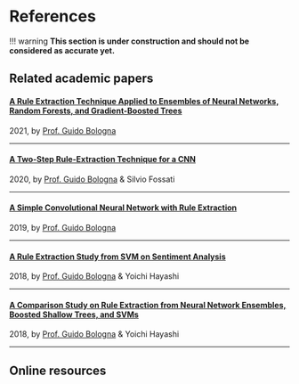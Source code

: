 # References

!!! warning
    **This section is under construction and should not be considered as accurate yet.**

## Related academic papers

#### [A Rule Extraction Technique Applied to Ensembles of Neural Networks, Random Forests, and Gradient-Boosted Trees](https://www.mdpi.com/1999-4893/14/12/339#)
2021, by [Prof. Guido Bologna](/team/#prof-guido-bologna)

---

#### [A Two-Step Rule-Extraction Technique for a CNN](https://www.mdpi.com/2079-9292/9/6/990)
2020, by [Prof. Guido Bologna](/team/#prof-guido-bologna) & Silvio Fossati

---

#### [A Simple Convolutional Neural Network with Rule Extraction](https://www.mdpi.com/2076-3417/9/12/2411)
2019, by [Prof. Guido Bologna](/team/#prof-guido-bologna)

---

#### [A Rule Extraction Study from SVM on Sentiment Analysis](https://www.mdpi.com/2504-2289/2/1/6)
2018, by [Prof. Guido Bologna](/team/#prof-guido-bologna) & Yoichi Hayashi

---

#### [A Comparison Study on Rule Extraction from Neural Network Ensembles, Boosted Shallow Trees, and SVMs](https://sciprofiles.com/publication/view/e596484190b35490bf7c3b83f53ba58d)
2018, by [Prof. Guido Bologna](/team/#prof-guido-bologna) & Yoichi Hayashi

---

<!-- TODO: add more papers -->


## Online resources

<!-- TODO: complete here -->